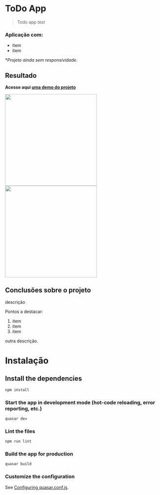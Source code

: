 # ToDo App

> Todo app test

### **Aplicação com:**

- item
- item

\*_Projeto ainda sem responsividade._

## Resultado

**Acesse aqui [uma demo do projeto](https://google.com/)**

<code><img height="300" src="screenshot.png"></code>
<code><img height="300" src="screenshot1.png"></code>

## Conclusões sobre o projeto

descrição

Pontos a destacar:

1. item
2. item
3. item

outra descrição.

# Instalação

## Install the dependencies

```bash
npm install
```

### Start the app in development mode (hot-code reloading, error reporting, etc.)

```bash
quasar dev
```

### Lint the files

```bash
npm run lint
```

### Build the app for production

```bash
quasar build
```

### Customize the configuration

See [Configuring quasar.conf.js](https://quasar.dev/quasar-cli/quasar-conf-js).
